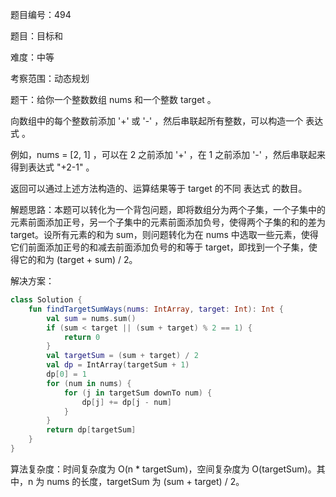 题目编号：494

题目：目标和

难度：中等

考察范围：动态规划

题干：给你一个整数数组 nums 和一个整数 target 。

向数组中的每个整数前添加 '+' 或 '-' ，然后串联起所有整数，可以构造一个 表达式 。

例如，nums = [2, 1] ，可以在 2 之前添加 '+' ，在 1 之前添加 '-' ，然后串联起来得到表达式 "+2-1" 。

返回可以通过上述方法构造的、运算结果等于 target 的不同 表达式 的数目。

解题思路：本题可以转化为一个背包问题，即将数组分为两个子集，一个子集中的元素前面添加正号，另一个子集中的元素前面添加负号，使得两个子集的和的差为 target。设所有元素的和为 sum，则问题转化为在 nums 中选取一些元素，使得它们前面添加正号的和减去前面添加负号的和等于 target，即找到一个子集，使得它的和为 (target + sum) / 2。

解决方案：

```kotlin
class Solution {
    fun findTargetSumWays(nums: IntArray, target: Int): Int {
        val sum = nums.sum()
        if (sum < target || (sum + target) % 2 == 1) {
            return 0
        }
        val targetSum = (sum + target) / 2
        val dp = IntArray(targetSum + 1)
        dp[0] = 1
        for (num in nums) {
            for (j in targetSum downTo num) {
                dp[j] += dp[j - num]
            }
        }
        return dp[targetSum]
    }
}
```

算法复杂度：时间复杂度为 O(n * targetSum)，空间复杂度为 O(targetSum)。其中，n 为 nums 的长度，targetSum 为 (sum + target) / 2。